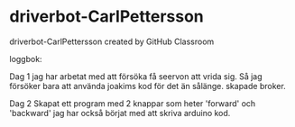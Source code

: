 # driverbot-CarlPettersson
driverbot-CarlPettersson created by GitHub Classroom

loggbok:

  Dag 1
  jag har arbetat med att försöka få seervon att vrida sig. Så jag försöker bara att använda joakims kod för det än sålänge. skapade broker.
  
  Dag 2
  Skapat ett program med 2 knappar som heter 'forward' och 'backward' jag har också börjat med att skriva arduino kod.
  
  
  
